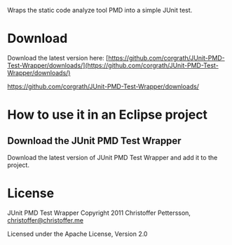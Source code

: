 Wraps the static code analyze tool PMD into a simple JUnit test. 



Download
========================================
Download the latest version here:
[https://github.com/corgrath/JUnit-PMD-Test-Wrapper/downloads/](https://github.com/corgrath/JUnit-PMD-Test-Wrapper/downloads/)

https://github.com/corgrath/JUnit-PMD-Test-Wrapper/downloads/


How to use it in an Eclipse project
========================================

Download the JUnit PMD Test Wrapper
----------------------------------------

Download the latest version of JUnit PMD Test Wrapper and add it to the project. 



License
========================================

JUnit PMD Test Wrapper
Copyright 2011 Christoffer Pettersson, christoffer@christoffer.me

Licensed under the Apache License, Version 2.0
